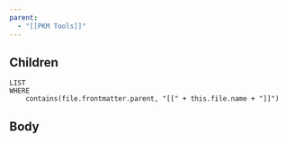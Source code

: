 ```yaml
---
parent:
  - "[[PKM Tools]]"
---
```


## Children

```dataview
LIST
WHERE
	contains(file.frontmatter.parent, "[[" + this.file.name + "]]")
```

## Body
